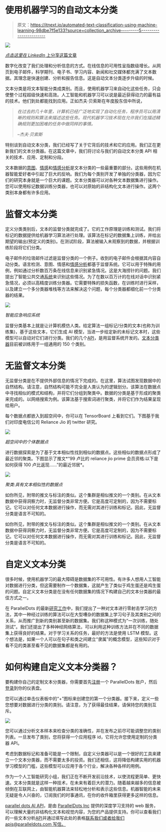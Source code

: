 # 使用机器学习的自动文本分类

> 原文：<https://itnext.io/automated-text-classification-using-machine-learning-98dbe7f5e133?source=collection_archive---------5----------------------->

![](img/933fd967e4e56f22b67fc3adceca9a8e.png)

[*点击这里在 LinkedIn* 上分享这篇文章](https://www.linkedin.com/cws/share?url=https%3A%2F%2Fitnext.io%2Fautomated-text-classification-using-machine-learning-98dbe7f5e133)

数字化改变了我们处理和分析信息的方式。在线信息的可用性呈指数级增长。从网页到电子邮件，科学期刊、电子书、学习内容、新闻和社交媒体都充满了文本数据。其理念是快速创建、分析和报告信息。这是自动文本分类逐步升级的时候。

文本分类是将文本智能分类成类别。而且，使用机器学习来自动化这些任务，只会使整个过程超级快速和高效。人工智能和机器学习可以说是最近获得动力的最有益的技术。他们到处都能找到应用。正如杰夫·贝索斯在年度股东信中所说，

> *在过去的几十年里，计算机已经广泛地实现了自动化任务，程序员可以用清晰的规则和算法来描述这些任务。现代机器学习技术现在允许我们在描述精确规则更加困难的任务中做同样的事情。*
> 
> *–杰夫·贝索斯*

特别谈到自动文本分类，我们已经写了关于它背后的技术和它的应用。我们正在更新我们的文本分类器。在这篇文章中，我们将讨论与我们的自动文本分类 API 相关的技术、应用、定制和分段。

文本数据的[意图](https://www.paralleldots.com/intent-analysis)、[情感](https://www.paralleldots.com/emotion-detection)和[情感分析](https://www.paralleldots.com/sentiment-analysis)是文本分类的一些最重要的部分。这些用例在机器智能爱好者中引起了巨大的反响。我们为每个类别开发了单独的分类器，因为它们的研究本身就是一个巨大的课题。文本分类器可以对各种文本数据集进行操作。您可以使用标记数据训练分类器，也可以对原始的非结构化文本进行操作。这两个类别本身都有许多应用。

# 监督文本分类

定义分类类别后，文本的监督分类就完成了。它的工作原理是训练和测试。我们将标记的数据提供给机器学习算法进行处理。该算法在标记的数据集上训练，并给出期望的输出(预定义的类别)。在测试阶段，算法被输入未观察到的数据，并根据训练阶段将它们分类。

电子邮件的垃圾邮件过滤是监督分类的一个例子。收到的电子邮件会根据其内容自动分类。语言检测、意图、情感和[情感分析](https://www.paralleldots.com/sentiment-analysis)都基于监督系统。它可以用于特殊的用例，例如通过分析数百万条在线信息来识别紧急情况。这是大海捞针的问题。我们提出了智能公共交通[系统](http://blog.paralleldots.com/technology/artificial-intelligence-can-make-public-transportation-safer/)来识别这些情况。为了在数以百万计的在线对话中识别紧急情况，必须以高精度训练分类器。它需要特殊的损失函数，在训练时进行采样，以及建立一个多分类器堆栈等方法来解决这个问题，每个分类器都细化前一个分类器的结果。

![](img/7ec47489e1fb663ebe0e71c8de2f09b8.png)

*智能应急响应系统*

监督分类基本上就是让计算机模仿人类。给定算法一组标记/分类的文本(也称为训练集)，基于这些文本，它们生成 AI 模型，当进一步给定新的未标记文本时，这些模型可以自动对它们进行分类。我们的几个[API](https://www.paralleldots.com/text-analysis-apis)，是用监督系统开发的。[文本分类器](https://www.paralleldots.com/text-analysis-apis#text-classification)目前被训练用于一组通用的 150 个类别。

# 无监督文本分类

无监督分类是在不提供外部信息的情况下完成的。在这里，算法试图发现数据中的自然结构。请注意，自然结构可能不完全是人类认为的逻辑划分。该算法在数据点中寻找相似的模式和结构，并将它们分组到聚类中。数据的分类是基于形成的聚类来完成的。以网络搜索为例。该算法基于搜索词进行聚类，并将它们作为结果呈现给用户。

每个数据点都嵌入到超空间中，你可以在 TensorBoard 上看到它们。下图基于我们对印度电信公司 Reliance Jio 的 twitter 研究。

![](img/a460b5d6c79f1d9352a1706b85076fe5.png)

*超空间中的个体数据点*

进行数据探索是为了基于文本相似性找到相似的数据点。这些相似的数据点形成了最近邻的聚类。下图显示了推文*“99 卢比的 reliance jio prime 会员资格:以下是如何获得 100 卢比返现……”的最近邻居*。

![](img/9cd1f2f81118395c8eb0a36dc889dd2b.png)

*聚类:具有文本相似性的数据点*

如你所见，附带的推文与标注的类似。这个集群是相似推文的一个类别。在从文本数据中获得洞察力时，无监督分类非常方便。它是高度可定制的，因为不需要标记。它可以对任何文本数据进行操作，而无需对其进行训练和标记。因此，无监督分类是语言不可知的。

如你所见，附带的推文与标注的类似。这个集群是相似推文的一个类别。在从文本数据中获得洞察力时，无监督分类非常方便。它是高度可定制的，因为不需要标记。它可以对任何文本数据进行操作，而无需对其进行训练和标记。因此，无监督分类是语言不可知的。

# 自定义文本分类

很多时候，使用机器学习的最大障碍是数据集的不可用性。有许多人想用人工智能对数据进行分类，但这需要制作一个数据集，这就产生了类似于鸡生蛋还是鸡生蛋的问题。自定义文本分类是在没有任何数据集的情况下构建自己的文本分类器的最佳方式之一。

在 ParallelDots 的最新[研究工作](https://paralleldots.xyz/Zero-Shot-Learning-for-Text-Classification)中，我们提出了一种对文本进行零射击学习的方法，其中一种经过训练的算法可以在大型嘈杂的数据集上学习句子及其类别之间的关系，从而推广到新的类别甚至新的数据集。我们称这种模式为“一次训练，随处测试”。我们还提出了多种神经网络算法，可以利用这种训练方法并在不同的数据集上获得良好的结果。对于学习关系的任务，最好的方法是使用 LSTM 模型。这个想法是，如果一个人可以在句子和类之间建立“隶属”的概念模型，这些知识对于看不见的类甚至看不见的数据集都是有用的。

# 如何构建自定义文本分类器？

要构建你自己的定制文本分类器，你需要首先[注册](https://www.paralleldots.com/sign-up)一个 ParallelDots 账户，然后[登录](https://user.apis.paralleldots.com/login)到你的仪表盘。

您可以通过单击仪表板中的“+”图标来创建您的第一个分类器。接下来，定义一些您想要对数据进行分类的类别。请注意，为了获得最佳结果，请保持您的类别互斥。

![](img/efbfa86e553c8ccf147c02fc93798e0e.png)

您可以通过分析文本样本来检查分类的准确性，并在发布之前尽可能调整您的类别列表。一旦发布了类别，您将获得一个应用程序 id，它将允许您使用定制的分类器 API。

考虑到数据标记和准备可能是一个限制，自定义分类器可以是一个很好的工具来建立一个文本分类器，而不需要太多的投资。我们还相信，这将降低构建实用的机器学习模型的门槛，这些模型可以应用于各个行业，解决各种各样的用例。

作为一个人工智能研究小组，我们正在不断开发前沿技术，以使流程更简单、更快速。文本分类就是这样一种技术，在未来有着巨大的潜力。随着越来越多的信息被倾倒在互联网上，由智能机器算法来轻松地分析和表示这些信息。机器智能的未来无疑是令人兴奋的，订阅我们的时事通讯，在你的收件箱里获得更多这样的信息。

[parallel dots AI API](https://www.paralleldots.com/)，是由 [ParallelDots Inc](https://paralleldots.xyz/) 提供的深度学习支持的 web 服务，可以理解大量的非结构化文本和视觉内容，为您的产品提供支持。你可以查看我们的一些文本分析[API](https://www.paralleldots.com/text-analysis-apis)并通过填写此处的表格[联系我们或者给我们 apis@paralleldots.com 写信。](https://www.paralleldots.com/contact-us)